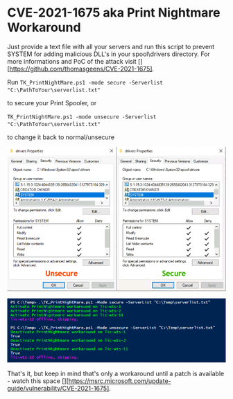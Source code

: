 # CVE-2021-1675 aka Print Nightmare Workaround

Just provide a text file with all your servers and run this script to prevent SYSTEM for adding malicious DLL's in your spool\drivers directory. For more informations and PoC of the attack visit [][https://github.com/thomasgeens/CVE-2021-1675].

Run
`TK_PrintNightMare.ps1 -mode secure -Serverlist "C:\PathToYour\serverlist.txt"`

to secure your Print Spooler, or

`TK_PrintNightMare.ps1 -mode unsecure -Serverlist "C:\PathToYour\serverlist.txt"`

to change it back to normal/unsecure

![Folder Properties](./FolderProperties.png)

![Running Script](./RunningScript.png)

That's it, but keep in mind that's only a workaround until a patch is available - watch this space [][https://msrc.microsoft.com/update-guide/vulnerability/CVE-2021-1675].
